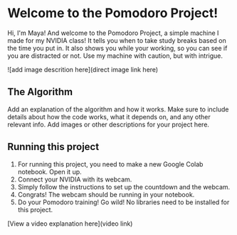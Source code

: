 # Welcome to the Pomodoro Project!

 Hi, I'm Maya! And welcome to the Pomodoro Project, a simple machine I made for my NVIDIA class! It tells you when to take study breaks based on the time you put in. It also shows you while your working, so you can see if you are distracted or not. Use my machine with caution, but with intrigue. 

![add image descrition here](direct image link here)

## The Algorithm

Add an explanation of the algorithm and how it works. Make sure to include details about how the code works, what it depends on, and any other relevant info. Add images or other descriptions for your project here. 

## Running this project

1. For running this project, you need to make a new Google Colab notebook. Open it up.
2. Connect your NVIDIA with its webcam.
3. Simply follow the instructions to set up the countdown and the webcam.
4. Congrats! The webcam should be running in your notebook.
5. Do your Pomodoro training! Go wild!
No libraries need to be installed for this project.

[View a video explanation here](video link)
